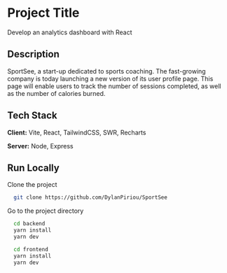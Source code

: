 # Project Title

Develop an analytics dashboard with React

## Description

SportSee, a start-up dedicated to sports coaching.
The fast-growing company is today launching a new version of its user profile page.
This page will enable users to track the number of sessions completed, as well as the number of calories burned.

## Tech Stack

**Client:** Vite, React, TailwindCSS, SWR, Recharts

**Server:** Node, Express


## Run Locally

Clone the project

```bash
  git clone https://github.com/DylanPiriou/SportSee
```

Go to the project directory

```bash
  cd backend
  yarn install
  yarn dev

  cd frontend
  yarn install
  yarn dev
```